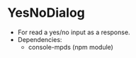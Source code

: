 # YesNoDialog
- For read a yes/no input as a response.
- Dependencies:
    - console-mpds (npm module)